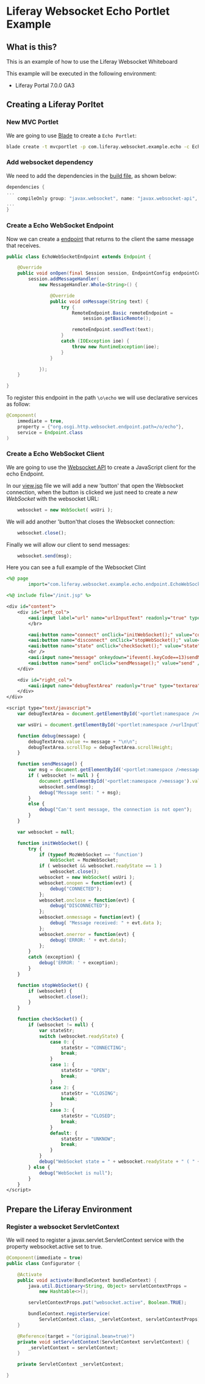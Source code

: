 # Liferay Websocket Echo Portlet Example

## What is this?

This is an example of how to use the Liferay Websocket Whiteboard

This example will be executed in the following environment:

* Liferay Portal 7.0.0 GA3

## Creating a Liferay Porltet

### New MVC Portlet
We are going to use [Blade](https://dev.liferay.com/develop/tutorials/-/knowledge_base/7-0/blade-cli) to create a `Echo Portlet`:

```sh
blade create -t mvcportlet -p com.liferay.websocket.example.echo -c EchoPortlet echo-portlet
```

### Add websocket dependency
We need to add the dependencies in the [build file](build.gradle), as shown below:

```gradle
dependencies {
...
    compileOnly group: "javax.websocket", name: "javax.websocket-api", version: "1.1"
...
}
```

### Create a Echo WebSocket Endpoint
Now we can create a [endpoint](src/main/java/com/liferay/websocket/example/echo/endpoint/EchoWebSocketEndpoint.java) that returns to the client the same message that receives.

```java
public class EchoWebSocketEndpoint extends Endpoint {

	@Override
	public void onOpen(final Session session, EndpointConfig endpointConfig) {
		session.addMessageHandler(
			new MessageHandler.Whole<String>() {

				@Override
				public void onMessage(String text) {
					try {
						RemoteEndpoint.Basic remoteEndpoint =
							session.getBasicRemote();

						remoteEndpoint.sendText(text);
					}
					catch (IOException ioe) {
						throw new RuntimeException(ioe);
					}
				}

			});
	}

}
```

To register this endpoint in the path `\o\echo` we will use declarative services as follow:

```java
@Component(
	immediate = true,
	property = {"org.osgi.http.websocket.endpoint.path=/o/echo"},
	service = Endpoint.class
)
```

### Create a Echo WebSocket Client

We are going to use the [Websocket API](https://www.w3.org/TR/2011/WD-websockets-20110419/) to create a JavaScript client for the echo Endpoint.

In our [view.jsp](src/resources/META-INF/view.jsp) file we will add a new 'button' that open the Websocket connection, 
when the button is clicked we just need to create a *new WebSocket* with the websocket URL:

```javascript
	websocket = new WebSocket( wsUri );
```

We will add another 'button'that closes the Websocket connection:

```javascript
	websocket.close();
```

Finally we will allow our client to send messages:

```javascript
	websocket.send(msg);
```

Here you can see a full example of the Websocket Clint


```jsp
<%@ page
		import="com.liferay.websocket.example.echo.endpoint.EchoWebSocketEndpoint" %>

<%@ include file="/init.jsp" %>

<div id="content">
	<div id="left_col">
		<aui:input label="url" name="urlInputText" readonly="true" type="text" value='<%= "ws://" + request.getServerName() + ":" + request.getServerPort() + EchoWebSocketEndpoint.ECHO_WEBSOCKET_PATH %>' />
		</br>

		<aui:button name="connect" onClick="initWebSocket();" value="connect" />
		<aui:button name="disconnect" onClick="stopWebSocket();" value="disconnect" />
		<aui:button name="state" onClick="checkSocket();" value="state" />
		<br />
		<aui:input name="message" onkeydown="ifevent(.keyCode==13)sendMessage();" type="text" />
		<aui:button name="send" onClick="sendMessage();" value="send" />
	</div>

	<div id="right_col">
		<aui:input name="debugTextArea" readonly="true" type="textarea" />
	</div>
</div>

<script type="text/javascript">
	var debugTextArea = document.getElementById('<portlet:namespace />debugTextArea');

	var wsUri = document.getElementById('<portlet:namespace />urlInputText').value;

	function debug(message) {
		debugTextArea.value += message + "\n\n";
		debugTextArea.scrollTop = debugTextArea.scrollHeight;
	}

	function sendMessage() {
		var msg = document.getElementById('<portlet:namespace />message').value;
		if ( websocket != null ) {
			document.getElementById('<portlet:namespace />message').value = "";
			websocket.send(msg);
			debug("Message sent: " + msg);
		}
		else {
			debug("Can't sent message, the connection is not open");
		}
	}

	var websocket = null;

	function initWebSocket() {
		try {
			if (typeof MozWebSocket == 'function')
				WebSocket = MozWebSocket;
			if ( websocket && websocket.readyState == 1 )
				websocket.close();
			websocket = new WebSocket( wsUri );
			websocket.onopen = function(evt) {
				debug("CONNECTED");
			};
			websocket.onclose = function(evt) {
				debug("DISCONNECTED");
			};
			websocket.onmessage = function(evt) {
				debug( "Message received: " + evt.data );
			};
			websocket.onerror = function(evt) {
				debug('ERROR: ' + evt.data);
			};
		}
		catch (exception) {
			debug('ERROR: ' + exception);
		}
	}

	function stopWebSocket() {
		if (websocket) {
			websocket.close();
		}
	}

	function checkSocket() {
		if (websocket != null) {
			var stateStr;
			switch (websocket.readyState) {
				case 0: {
					stateStr = "CONNECTING";
					break;
				}
				case 1: {
					stateStr = "OPEN";
					break;
				}
				case 2: {
					stateStr = "CLOSING";
					break;
				}
				case 3: {
					stateStr = "CLOSED";
					break;
				}
				default: {
					stateStr = "UNKNOW";
					break;
				}
			}
			debug("WebSocket state = " + websocket.readyState + " ( " + stateStr + " )");
		} else {
			debug("WebSocket is null");
		}
	}
</script>
```

## Prepare the Liferay Environment

### Register a websocket ServletContext

We will need to register a javax.servlet.ServletContext service with the property websocket.active set to true.

```java
@Component(immediate = true)
public class Configurator {

	@Activate
	public void activate(BundleContext bundleContext) {
		java.util.Dictionary<String, Object> servletContextProps =
			new Hashtable<>();

		servletContextProps.put("websocket.active", Boolean.TRUE);

		bundleContext.registerService(
			ServletContext.class, _servletContext, servletContextProps);
	}

	@Reference(target = "(original.bean=true)")
	private void setServletContext(ServletContext servletContext) {
		_servletContext = servletContext;
	}

	private ServletContext _servletContext;

}
```